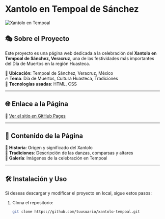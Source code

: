 # Xantolo en Tempoal de Sánchez

![Xantolo en Tempoal](https://elheraldodeveracruz.com.mx/images/2018/Octubre/27/10Cttty.jpg)

## 🎭 Sobre el Proyecto
Este proyecto es una página web dedicada a la celebración del **Xantolo en Tempoal de Sánchez, Veracruz**, una de las festividades más importantes del Día de Muertos en la región Huasteca.

📍 **Ubicación**: Tempoal de Sánchez, Veracruz, México  
🔥 **Tema**: Día de Muertos, Cultura Huasteca, Tradiciones  
📌 **Tecnologías usadas**: HTML, CSS

---

## 🌐 Enlace a la Página
🔗 [Ver el sitio en GitHub Pages](https://tuusuario.github.io/xantolo-tempoal/)

---

## 📖 Contenido de la Página

🔹 **Historia**: Origen y significado del Xantolo  
🔹 **Tradiciones**: Descripción de las danzas, comparsas y altares  
🔹 **Galería**: Imágenes de la celebración en Tempoal  

---

## 🛠 Instalación y Uso
Si deseas descargar y modificar el proyecto en local, sigue estos pasos:

1. Clona el repositorio:
   ```sh
   git clone https://github.com/tuusuario/xantolo-tempoal.git
